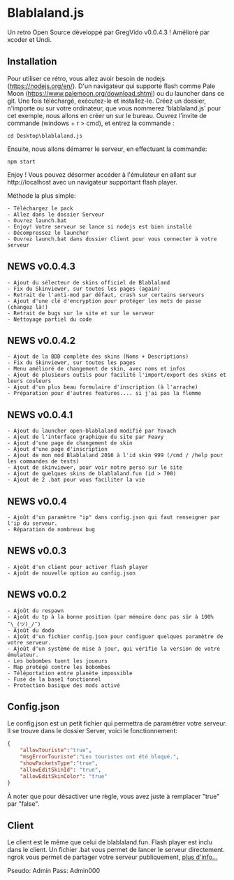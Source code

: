 # Blablaland.js

Un retro Open Source développé par GregVido v0.0.4.3 !
Amélioré par xcoder et Undi.

## Installation


Pour utiliser ce rétro, vous allez avoir besoin de nodejs (https://nodejs.org/en/).
D'un navigateur qui supporte flash comme Pale Moon (https://www.palemoon.org/download.shtml) ou du launcher dans ce git.
Une fois téléchargé, exécutez-le et installez-le.
Créez un dossier, n'importe ou sur votre ordinateur, que vous nommerez 'blablaland.js' pour cet exemple, nous allons en créer un sur le bureau.
Ouvrez l'invite de commande (windows + r > cmd), et entrez la commande :
```
cd Desktop\blablaland.js
```
Ensuite, nous allons démarrer le serveur, en effectuant la commande:
```
npm start
```
Enjoy ! Vous pouvez désormer accéder à l'émulateur en allant sur http://localhost avec un navigateur supportant flash player.

Méthode la plus simple:

	- Téléchargez le pack
	- Allez dans le dossier Serveur
	- Ouvrez launch.bat
	- Enjoy! Votre serveur se lance si nodejs est bien installé
	- Décompressez le launcher
	- Ouvrez launch.bat dans dossier Client pour vous connecter à votre serveur

## NEWS v0.0.4.3

	- Ajout du sélecteur de skins officiel de Blablaland
	- Fix du Skinviewer, sur toutes les pages (again)
	- Retrait de l'anti-mod par défaut, crash sur certains serveurs
	- Ajout d'une clé d'encryption pour protéger les mots de passe (changez là!)
	- Retrait de bugs sur le site et sur le serveur
	- Nettoyage partiel du code

## NEWS v0.0.4.2

	- Ajout de la BDD complète des skins (Noms + Descriptions)
	- Fix du Skinviewer, sur toutes les pages
	- Menu amélioré de changement de skin, avec noms et infos
	- Ajout de plusieurs outils pour facilité l'import/export des skins et leurs couleurs
	- Ajout d'un plus beau formulaire d'inscription (à l'arrache)
	- Préparation pour d'autres features.... si j'ai pas la flemme
	
## NEWS v0.0.4.1

	- Ajout du launcher open-blablaland modifié par Yovach
	- Ajout de l'interface graphique du site par Feavy
	- Ajout d'une page de changement de skin
	- Ajout d'une page d'inscription
	- Ajout de mon mod Blablaland 2016 à l'id skin 999 (/cmd / /help pour les commandes de tests)
	- Ajout de skinviewer, pour voir notre perso sur le site
	- Ajout de quelques skins de blablaland.fun (id > 700)
	- Ajout de 2 .bat pour vous faciliter la vie

## NEWS v0.0.4

    - Ajoût d'un paramètre "ip" dans config.json qui faut renseigner par l'ip du serveur.
    - Réparation de nombreux bug

## NEWS v0.0.3

    - Ajoût d'un client pour activer flash player
    - Ajoût de nouvelle option au config.json

## NEWS v0.0.2

    - Ajoût du respawn
    - Ajoût du tp à la bonne position (par mémoire donc pas sûr à 100% ¯\_(ツ)_/¯)
    - Ajoût du dodo
    - Ajoût d'un fichier config.json pour configuer quelques paramètre de votre serveur.
    - Ajoût d'un système de mise à jour, qui vérifie la version de votre émulateur.
    - Les bobombes tuent les joueurs
    - Map protégé contre les bobombes
    - Téléportation entre planète impossible
    - Fusé de la base1 fonctionnel
    - Protection basique des mods activé

## Config.json
Le config.json est un petit fichier qui permettra de paramétrer votre serveur.
Il se trouve dans le dossier Server, voici le fonctionnement:

```json
{
    "allowTouriste":"true", 
    "msgErrorTouriste":"Les touristes ont été bloqué.",
    "showPacketsType":"true",
    "allowEditSkinId": "true",
    "allowEditSkinColor": "true"
}
```
À noter que pour désactiver une règle, vous avez juste à remplacer "true" par "false".

## Client

Le client est le même que celui de blablaland.fun.
Flash player est inclu dans le client.
Un fichier .bat vous permet de lancer le serveur directement.
ngrok vous permet de partager votre serveur publiquement, <a href="https://ngrok.com/">plus d'info...<a>

Pseudo: Admin
Pass: Admin000